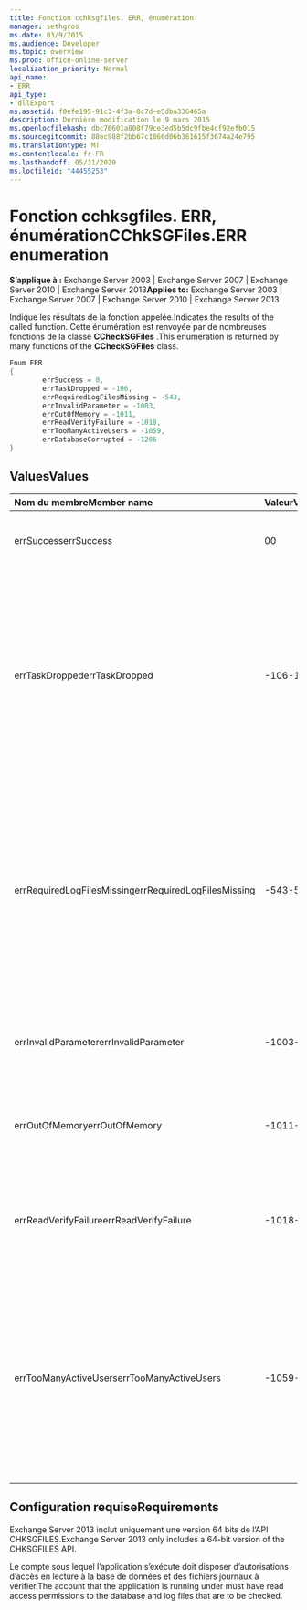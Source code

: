 ```yaml
---
title: Fonction cchksgfiles. ERR, énumération
manager: sethgros
ms.date: 03/9/2015
ms.audience: Developer
ms.topic: overview
ms.prod: office-online-server
localization_priority: Normal
api_name:
- ERR
api_type:
- dllExport
ms.assetid: f0efe195-91c3-4f3a-8c7d-e5dba336465a
description: Dernière modification le 9 mars 2015
ms.openlocfilehash: dbc76601a808f79ce3ed5b5dc9fbe4cf92efb015
ms.sourcegitcommit: 88ec988f2bb67c1866d06b361615f3674a24e795
ms.translationtype: MT
ms.contentlocale: fr-FR
ms.lasthandoff: 05/31/2020
ms.locfileid: "44455253"
---
```

# <a name="cchksgfileserr-enumeration"></a><span data-ttu-id="137b3-103">Fonction cchksgfiles. ERR, énumération</span><span class="sxs-lookup"><span data-stu-id="137b3-103">CChkSGFiles.ERR enumeration</span></span> 
  
<span data-ttu-id="137b3-104">**S’applique à :** Exchange Server 2003 | Exchange Server 2007 | Exchange Server 2010 | Exchange Server 2013</span><span class="sxs-lookup"><span data-stu-id="137b3-104">**Applies to:** Exchange Server 2003 | Exchange Server 2007 | Exchange Server 2010 | Exchange Server 2013</span></span>
  
<span data-ttu-id="137b3-105">Indique les résultats de la fonction appelée.</span><span class="sxs-lookup"><span data-stu-id="137b3-105">Indicates the results of the called function.</span></span> <span data-ttu-id="137b3-106">Cette énumération est renvoyée par de nombreuses fonctions de la classe **CCheckSGFiles** .</span><span class="sxs-lookup"><span data-stu-id="137b3-106">This enumeration is returned by many functions of the **CCheckSGFiles** class.</span></span> 
  
```cs
Enum ERR  
{
        errSuccess = 0,
        errTaskDropped = -106,
        errRequiredLogFilesMissing = -543,
        errInvalidParameter = -1003,
        errOutOfMemory = -1011,
        errReadVerifyFailure = -1018,
        errTooManyActiveUsers = -1059,
        errDatabaseCorrupted = -1206
}

```

## <a name="values"></a><span data-ttu-id="137b3-107">Values</span><span class="sxs-lookup"><span data-stu-id="137b3-107">Values</span></span>

|<span data-ttu-id="137b3-108">**Nom du membre**</span><span class="sxs-lookup"><span data-stu-id="137b3-108">**Member name**</span></span>|<span data-ttu-id="137b3-109">**Valeur**</span><span class="sxs-lookup"><span data-stu-id="137b3-109">**Value**</span></span>|<span data-ttu-id="137b3-110">**Description**</span><span class="sxs-lookup"><span data-stu-id="137b3-110">**Description**</span></span>|
|:-----|:-----|:-----|
|<span data-ttu-id="137b3-111">errSuccess</span><span class="sxs-lookup"><span data-stu-id="137b3-111">errSuccess</span></span>  <br/> |<span data-ttu-id="137b3-112">0</span><span class="sxs-lookup"><span data-stu-id="137b3-112">0</span></span>  <br/> |<span data-ttu-id="137b3-113">La fonction s’est terminée sans erreur.</span><span class="sxs-lookup"><span data-stu-id="137b3-113">The function completed without any errors.</span></span>  <br/> |
|<span data-ttu-id="137b3-114">errTaskDropped</span><span class="sxs-lookup"><span data-stu-id="137b3-114">errTaskDropped</span></span>  <br/> |<span data-ttu-id="137b3-115">-106</span><span class="sxs-lookup"><span data-stu-id="137b3-115">-106</span></span>  <br/> |<span data-ttu-id="137b3-116">Renvoyé par la fonction **ErrTerm** pour indiquer que toutes les pages de base de données et tous les fichiers journaux de transaction ont été vérifiés, ou que des erreurs ont été rencontrées lors de la vérification.</span><span class="sxs-lookup"><span data-stu-id="137b3-116">Returned by the **ErrTerm** function to indicate that not all database pages and transaction log files were checked, or that errors were encountered during the verification.</span></span>  <br/> |
|<span data-ttu-id="137b3-117">errRequiredLogFilesMissing</span><span class="sxs-lookup"><span data-stu-id="137b3-117">errRequiredLogFilesMissing</span></span>  <br/> |<span data-ttu-id="137b3-118">-543</span><span class="sxs-lookup"><span data-stu-id="137b3-118">-543</span></span>  <br/> |<span data-ttu-id="137b3-119">Un ou plusieurs fichiers journaux requis pour ramener la base de données à un état d’arrêt correct n’ont pas été trouvés dans le chemin d’accès au fichier journal, ou n’ont pas le nom de base à trois lettres spécifié.</span><span class="sxs-lookup"><span data-stu-id="137b3-119">One or more log files that are required to bring the database to a clean-shutdown state was not found in the log file path, or did not have the specified three-letter base name.</span></span>  <br/> |
|<span data-ttu-id="137b3-120">errInvalidParameter</span><span class="sxs-lookup"><span data-stu-id="137b3-120">errInvalidParameter</span></span>  <br/> |<span data-ttu-id="137b3-121">-1003</span><span class="sxs-lookup"><span data-stu-id="137b3-121">-1003</span></span>  <br/> |<span data-ttu-id="137b3-122">Un ou plusieurs paramètres transmis à la fonction ne sont pas valides.</span><span class="sxs-lookup"><span data-stu-id="137b3-122">One or more parameters that were passed to the function were invalid.</span></span>  <br/> |
|<span data-ttu-id="137b3-123">errOutOfMemory</span><span class="sxs-lookup"><span data-stu-id="137b3-123">errOutOfMemory</span></span>  <br/> |<span data-ttu-id="137b3-124">-1011</span><span class="sxs-lookup"><span data-stu-id="137b3-124">-1011</span></span>  <br/> |<span data-ttu-id="137b3-125">Mémoire insuffisante pour terminer l’opération demandée.</span><span class="sxs-lookup"><span data-stu-id="137b3-125">Insufficient memory was available to complete the requested operation.</span></span>  <br/> |
|<span data-ttu-id="137b3-126">errReadVerifyFailure</span><span class="sxs-lookup"><span data-stu-id="137b3-126">errReadVerifyFailure</span></span>  <br/> |<span data-ttu-id="137b3-127">-1018</span><span class="sxs-lookup"><span data-stu-id="137b3-127">-1018</span></span>  <br/> |<span data-ttu-id="137b3-128">La somme de contrôle stockée sur une page de base de données ne correspond pas à son checksum attendu.</span><span class="sxs-lookup"><span data-stu-id="137b3-128">The checksum that is stored on a database page does not match its expected checksum.</span></span>  <br/> |
|<span data-ttu-id="137b3-129">errTooManyActiveUsers</span><span class="sxs-lookup"><span data-stu-id="137b3-129">errTooManyActiveUsers</span></span>  <br/> |<span data-ttu-id="137b3-130">-1059</span><span class="sxs-lookup"><span data-stu-id="137b3-130">-1059</span></span>  <br/> |<span data-ttu-id="137b3-131">La fonction **ErrTerm** a été appelée alors que l’objet était toujours en cours d’utilisation.</span><span class="sxs-lookup"><span data-stu-id="137b3-131">The **ErrTerm** function was called while the object was still being used.</span></span> <span data-ttu-id="137b3-132">Cela peut se produire si **ErrTerm** est appelé avant que **ErrCheckDbPages** ou **ErrCheckLogFiles** n’ait été renvoyé.</span><span class="sxs-lookup"><span data-stu-id="137b3-132">This can occur if **ErrTerm** is called before **ErrCheckDbPages** or **ErrCheckLogFiles** has returned.</span></span>  <br/> |
   
## <a name="requirements"></a><span data-ttu-id="137b3-133">Configuration requise</span><span class="sxs-lookup"><span data-stu-id="137b3-133">Requirements</span></span>

<span data-ttu-id="137b3-134">Exchange Server 2013 inclut uniquement une version 64 bits de l’API CHKSGFILES.</span><span class="sxs-lookup"><span data-stu-id="137b3-134">Exchange Server 2013 only includes a 64-bit version of the CHKSGFILES API.</span></span>
  
<span data-ttu-id="137b3-135">Le compte sous lequel l’application s’exécute doit disposer d’autorisations d’accès en lecture à la base de données et des fichiers journaux à vérifier.</span><span class="sxs-lookup"><span data-stu-id="137b3-135">The account that the application is running under must have read access permissions to the database and log files that are to be checked.</span></span>
  

